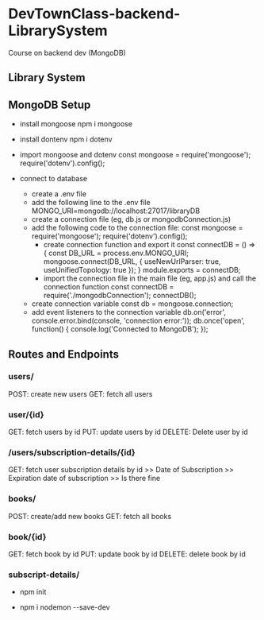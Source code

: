 # DevTownClass-backend-LibrarySystem
Course on backend dev (MongoDB)

## Library System

## MongoDB Setup

- install mongoose
  npm i mongoose

- install dontenv
  npm i dotenv

- import mongoose and dotenv
  const mongoose = require('mongoose');
  require('dotenv').config();

- connect to database
  - create a .env file
  - add the following line to the .env file
    MONGO_URI=mongodb://localhost:27017/libraryDB
  - create a connection file (eg, db.js or mongodbConnection.js)
  - add the following code to the connection file:
    const mongoose = require('mongoose');
    require('dotenv').config();
    - create connection function and export it
      const connectDB = () => {
        const DB_URL = process.env.MONGO_URI;
        mongoose.connect(DB_URL, { 
                useNewUrlParser: true, 
                useUnifiedTopology: true });
      }
      module.exports = connectDB;
    - import the connection file in the main file (eg, app.js) and call the connection function
    const connectDB = require('./mongodbConnection');
    connectDB();
  - create connection variable
    const db = mongoose.connection;
  - add event listeners to the connection variable
    db.on('error', console.error.bind(console, 'connection error:'));
    db.once('open', function() {
      console.log('Connected to MongoDB');
    });
    
    
    


## Routes and Endpoints

### users/
POST: create new users
GET: fetch all users

### user/{id}
GET: fetch users by id
PUT: update users by id
DELETE: Delete user by id

### /users/subscription-details/{id}
GET: fetch user subscription details by id
        >> Date of Subscription
        >> Expiration date of subscription
        >> Is there fine

### books/
POST: create/add new books
GET: fetch all books

### book/{id}
GET: fetch book by id
PUT: update book by id
DELETE: delete book by id

### subscript-details/


- npm init 

- npm i nodemon --save-dev